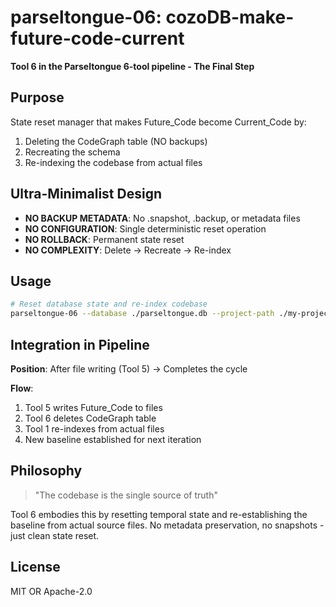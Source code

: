 # parseltongue-06: cozoDB-make-future-code-current

**Tool 6 in the Parseltongue 6-tool pipeline - The Final Step**

## Purpose

State reset manager that makes Future_Code become Current_Code by:
1. Deleting the CodeGraph table (NO backups)
2. Recreating the schema
3. Re-indexing the codebase from actual files

## Ultra-Minimalist Design

- **NO BACKUP METADATA**: No .snapshot, .backup, or metadata files
- **NO CONFIGURATION**: Single deterministic reset operation
- **NO ROLLBACK**: Permanent state reset
- **NO COMPLEXITY**: Delete → Recreate → Re-index

## Usage

```bash
# Reset database state and re-index codebase
parseltongue-06 --database ./parseltongue.db --project-path ./my-project
```

## Integration in Pipeline

**Position**: After file writing (Tool 5) → Completes the cycle

**Flow**:
1. Tool 5 writes Future_Code to files
2. Tool 6 deletes CodeGraph table
3. Tool 1 re-indexes from actual files
4. New baseline established for next iteration

## Philosophy

> "The codebase is the single source of truth"

Tool 6 embodies this by resetting temporal state and re-establishing the baseline from actual source files. No metadata preservation, no snapshots - just clean state reset.

## License

MIT OR Apache-2.0
